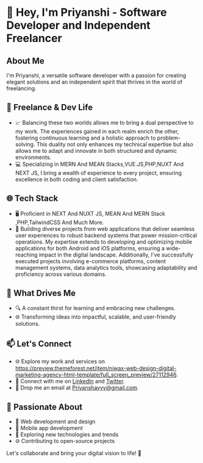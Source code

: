 # 👋 Hey, I'm Priyanshi  - Software Developer and Independent Freelancer

## About Me

I'm Priyanshi, a versatile software developer with a passion for creating elegant solutions and an independent spirit that thrives in the world of freelancing.

## 💼 Freelance & Dev Life

- 📈 Balancing these two worlds allows me to bring a dual perspective to my work. The experiences gained in each realm enrich the other, fostering continuous learning and a holistic approach to problem-solving. This duality not only enhances my technical expertise but also allows me to adapt and innovate in both structured and dynamic environments.
- 💻 Specializing in MERN And MEAN Stacks,VUE.JS,PHP,NUXT And NEXT JS, I bring a wealth of experience to every project, ensuring excellence in both coding and client satisfaction.

## 🌐 Tech Stack

- 🖥️ Proficient in NEXT And NUXT JS, MEAN And MERN Stack ,PHP,TailwindCSS And Much More.
- 🌟 Building diverse projects from web applications that deliver seamless user experiences to robust backend systems that power mission-critical operations. My expertise extends to developing and optimizing mobile applications for both Android and iOS platforms, ensuring a wide-reaching impact in the digital landscape. Additionally, I've successfully executed projects involving e-commerce platforms, content management systems, data analytics tools, showcasing adaptability and proficiency across various domains.



## 🌱 What Drives Me

- 🔍 A constant thirst for learning and embracing new challenges.
- 🌐 Transforming ideas into impactful, scalable, and user-friendly solutions.

## 📫 Let's Connect

- 🌐 Explore my work and services on https://preview.themeforest.net/item/niwax-web-design-digital-marketing-agency-html-template/full_screen_preview/27112946.
- 📱 Connect with me on [LinkedIn]((https://www.linkedin.com/in/priyaanshayy)) and [Twitter](https://twitter.com/priyaanshay).
- 📧 Drop me an email at Priyanshayyy@gmail.com.

## 🚀 Passionate About

- 🚀 Web development and design
- 📱 Mobile app development
- 🤖 Exploring new technologies and trends
- 🌐 Contributing to open-source projects

Let's collaborate and bring your digital vision to life! 🚀
